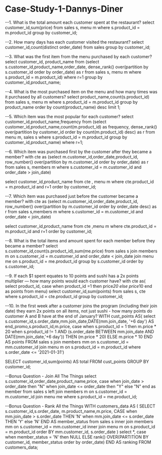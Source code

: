 # Case-Study-1-Dannys-Diner
--1. What is the total amount each customer spent at the restaurant?
select customer_id,sum(price)
from sales s, menu m
where s.product_id = m.product_id
group by customer_id;

--2. How many days has each customer visited the restaurant?
select customer_id,count(distinct order_date)
from sales
group by customer_id;

--3. What was the first item from the menu purchased by each customer?
select customer_id, product_name
from
(select s.customer_id,product_name,order_date,
dense_rank() over(partition by s.customer_id order by order_date) as r
from sales s, menu m
where s.product_id = m.product_id)
where r=1
group by customer_id,product_name;

--4. What is the most purchased item on the menu and how many times was it purchased by all customers?
select product_name,count(s.product_id)
from sales s, menu m
where s.product_id = m.product_id
group by product_name
order by count(product_name) desc
limit 1;

--5. Which item was the most popular for each customer?
select customer_id,product_name,frequency
from
(select customer_id,product_name,count(m.product_id) as frequency,
dense_rank() over(partition by customer_id order by count(m.product_id) desc) as r
from menu m, sales s
where s.product_id = m.product_id
group by customer_id,product_name)
where r=1;

--6. Which item was purchased first by the customer after they became a member?
with cte as
(select m.customer_id,order_date,product_id,
row_number() over(partition by m.customer_id order by order_date) as r
from sales s, members m
where s.customer_id = m.customer_id
and order_date > join_date)

select customer_id,product_name
from cte , menu m
where cte.product_id = m.product_id
and r=1
order by customer_id;

--7. Which item was purchased just before the customer became a member?
with cte as
(select m.customer_id,order_date,product_id,
row_number() over(partition by m.customer_id order by order_date desc) as r
from sales s,members m
where s.customer_id = m.customer_id
and order_date < join_date)

select customer_id,product_name
from cte ,menu m
where cte.product_id = m.product_id
and r=1
order by customer_id;

--8. What is the total items and amount spent for each member before they became a member?
select s.customer_id,count(s.product_id),sum(me.price)
from sales s join members m
on s.customer_id = m.customer_id
and order_date < join_date
join menu me
on s.product_id = me.product_id
group by s.customer_id
order by s.customer_id;

--9. If each $1 spent equates to 10 points and sushi has a 2x points multiplier — how many points would each customer have?
with cte as(
select product_id,
case
when product_id =1 then price*20
else price*10
end as points
from menu)
select customer_id,sum(points)
from sales s, cte
where s.product_id = cte.product_id
group by customer_id;

--10. In the first week after a customer joins the program (including their join date) they earn 2x points on all items, not just sushi - how many points do customer A and B have at the end of January?
WITH cust_points 
AS(
select s.customer_id,s.order_date,mm.join_date,DATE(mm.join_date, '+6 day') AS end_promo,s.product_id,m.price,
case 
when s.product_id = 1
then m.price * 20 
when s.product_id != 1 AND 
(s.order_date BETWEEN mm.join_date AND DATE(mm.join_date,'+6 day'))
THEN (m.price * 20)
ELSE m.price * 10
END AS points
FROM sales s
join members mm
on s.customer_id = mm.customer_id
join menu m 
on s.product_id = m.product_id
where s.order_date <= '2021-01-31')

SELECT customer_id,sum(points) AS total
FROM cust_points
GROUP BY customer_id;

--Bonus Question - Join All The Things
select s.customer_id,order_date,product_name,price,
case
when join_date > order_date then "N"
when join_date <= order_date then "Y"
else "N" end as member
from sales s left join members m
on s.customer_id = m.customer_id
join menu me
where s.product_id = me.product_id;

--Bonus Question - Rank All the Things
WITH customers_data AS (
SELECT s.customer_id,s.order_date, m.product_name,m.price,
CASE
when mm.join_date > s.order_date THEN 'N'
when mm.join_date <= s.order_date THEN 'Y'
else 'N' END AS member_status
from sales s inner join members mm
on s.customer_id = mm.customer_id inner join menu m
on s.product_id = m.product_id
order BY mm.customer_id, s.order_date
)
select *, 
case
when member_status = 'N' then NULL
ELSE rank() OVER(PARTITION BY customer_id, member_status order by order_date) END AS ranking
FROM customers_data;
